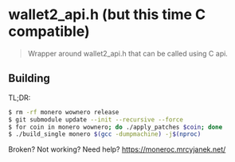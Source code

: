 # wallet2_api.h (but this time C compatible)

> Wrapper around wallet2_api.h that can be called using C api.

## Building

TL;DR: 

```bash
$ rm -rf monero wownero release
$ git submodule update --init --recursive --force
$ for coin in monero wownero; do ./apply_patches $coin; done
$ ./build_single monero $(gcc -dumpmachine) -j$(nproc)
```

Broken? Not working? Need help? https://moneroc.mrcyjanek.net/
